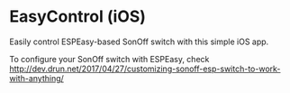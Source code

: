 # EasyControl (iOS)
Easily control ESPEasy-based SonOff switch with this simple iOS app.

To configure your SonOff switch with ESPEasy, check http://dev.drun.net/2017/04/27/customizing-sonoff-esp-switch-to-work-with-anything/
